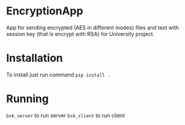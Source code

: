 # EncryptionApp
App for sending encrypted (AES in different modes) files and text with session key (that is encrypt with RSA) for University project.

# Installation
To install just run command `pip install .`

# Running
`bsk_server` to run server
`bsk_client` to run client
